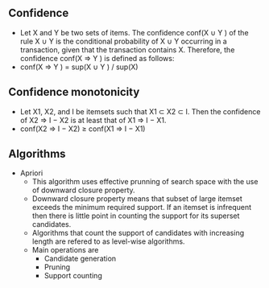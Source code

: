 
## Confidence
 * Let X and Y be two sets of items. The confidence
   conf(X ∪ Y ) of the rule X ∪ Y is the conditional probability of X ∪ Y occurring in a
   transaction, given that the transaction contains X. Therefore, the confidence conf(X ⇒ Y )
   is defined as follows:
 * conf(X ⇒ Y ) = sup(X ∪ Y ) / sup(X)
 
## Confidence monotonicity
 * Let X1, X2, and I be itemsets such that X1 ⊂ X2 ⊂ I. Then the confidence of X2 ⇒ I − X2 is at least that of X1 ⇒ I − X1.
 * conf(X2 ⇒ I − X2) ≥ conf(X1 ⇒ I − X1)
 
## Algorithms
 * Apriori
   - This algorithm uses effective prunning of search space with the use of downward closure property.
   - Downward closure property means that subset of large itemset exceeds the minimum required support. If  an itemset is
     infrequent then there is little point in counting the support for its superset candidates.
   - Algorithms that count the support of candidates with increasing length are refered to as level-wise algorithms.
   - Main operations are
     - Candidate generation
     - Pruning
     - Support counting
     

